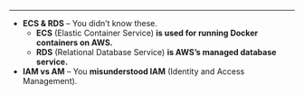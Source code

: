 
---
- **ECS & RDS** – You didn’t know these.
    - **ECS** (Elastic Container Service) **is used for running Docker containers on AWS.**
    - **RDS** (Relational Database Service) **is AWS’s managed database service.**
- **IAM vs AM** – You **misunderstood IAM** (Identity and Access Management).